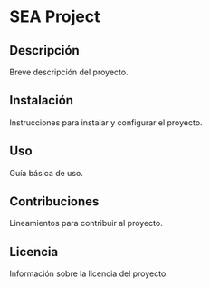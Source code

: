 # SEA Project

## Descripción
Breve descripción del proyecto.

## Instalación
Instrucciones para instalar y configurar el proyecto.

## Uso
Guía básica de uso.

## Contribuciones
Lineamientos para contribuir al proyecto.

## Licencia
Información sobre la licencia del proyecto.
